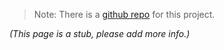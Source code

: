 > Note: There is a [github repo](https://github.com/snhack/Prusa-Mendel-Firmware) for this project.

_(This page is a stub, please add more info.)_
